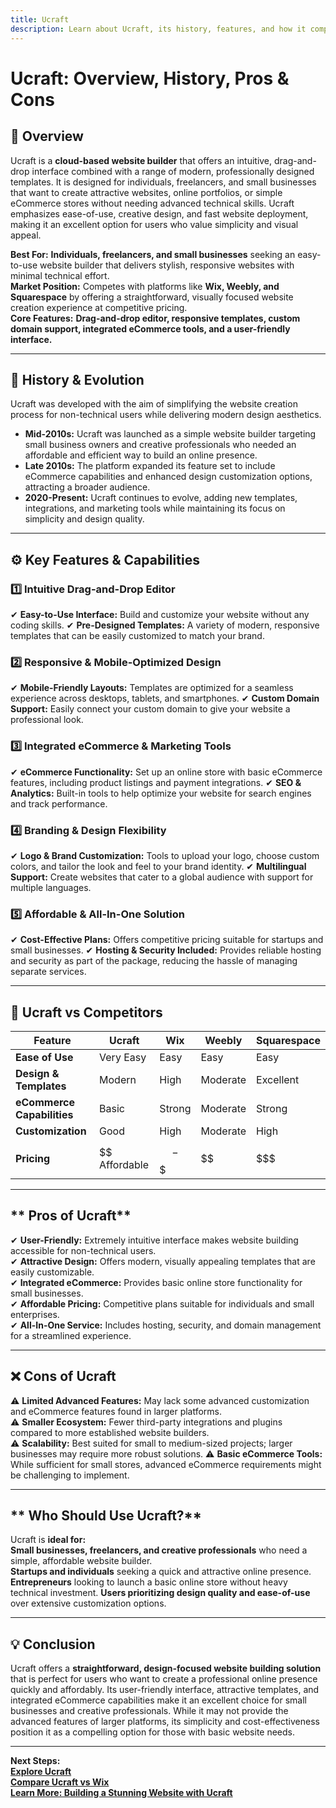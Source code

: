 ```yaml
---
title: Ucraft
description: Learn about Ucraft, its history, features, and how it compares to other website builders.
---
```


# **Ucraft: Overview, History, Pros & Cons**

## **📌 Overview**  
Ucraft is a **cloud-based website builder** that offers an intuitive, drag-and-drop interface combined with a range of modern, professionally designed templates. It is designed for individuals, freelancers, and small businesses that want to create attractive websites, online portfolios, or simple eCommerce stores without needing advanced technical skills. Ucraft emphasizes ease-of-use, creative design, and fast website deployment, making it an excellent option for users who value simplicity and visual appeal.

 **Best For:** **Individuals, freelancers, and small businesses** seeking an easy-to-use website builder that delivers stylish, responsive websites with minimal technical effort.  
 **Market Position:** Competes with platforms like **Wix, Weebly, and Squarespace** by offering a straightforward, visually focused website creation experience at competitive pricing.  
 **Core Features:** **Drag-and-drop editor, responsive templates, custom domain support, integrated eCommerce tools, and a user-friendly interface.**

---

## **📜 History & Evolution**  
Ucraft was developed with the aim of simplifying the website creation process for non-technical users while delivering modern design aesthetics.

- **Mid-2010s:** Ucraft was launched as a simple website builder targeting small business owners and creative professionals who needed an affordable and efficient way to build an online presence.
- **Late 2010s:** The platform expanded its feature set to include eCommerce capabilities and enhanced design customization options, attracting a broader audience.
- **2020-Present:** Ucraft continues to evolve, adding new templates, integrations, and marketing tools while maintaining its focus on simplicity and design quality.

---

## **⚙️ Key Features & Capabilities**

### **1️⃣ Intuitive Drag-and-Drop Editor**
✔ **Easy-to-Use Interface:** Build and customize your website without any coding skills.
✔ **Pre-Designed Templates:** A variety of modern, responsive templates that can be easily customized to match your brand.

### **2️⃣ Responsive & Mobile-Optimized Design**
✔ **Mobile-Friendly Layouts:** Templates are optimized for a seamless experience across desktops, tablets, and smartphones.
✔ **Custom Domain Support:** Easily connect your custom domain to give your website a professional look.

### **3️⃣ Integrated eCommerce & Marketing Tools**
✔ **eCommerce Functionality:** Set up an online store with basic eCommerce features, including product listings and payment integrations.
✔ **SEO & Analytics:** Built-in tools to help optimize your website for search engines and track performance.

### **4️⃣ Branding & Design Flexibility**
✔ **Logo & Brand Customization:** Tools to upload your logo, choose custom colors, and tailor the look and feel to your brand identity.
✔ **Multilingual Support:** Create websites that cater to a global audience with support for multiple languages.

### **5️⃣ Affordable & All-In-One Solution**
✔ **Cost-Effective Plans:** Offers competitive pricing suitable for startups and small businesses.
✔ **Hosting & Security Included:** Provides reliable hosting and security as part of the package, reducing the hassle of managing separate services.

---

## **🔄 Ucraft vs Competitors**

| Feature                   | Ucraft         | Wix             | Weebly          | Squarespace      |
|---------------------------|----------------|-----------------|-----------------|------------------|
| **Ease of Use**           |  Very Easy   |  Easy         |  Easy         |  Easy          |
| **Design & Templates**    |  Modern      |  High         |  Moderate     |  Excellent     |
| **eCommerce Capabilities**|  Basic       |  Strong       |  Moderate     |  Strong        |
| **Customization**         |  Good        |  High         |  Moderate     |  High          |
| **Pricing**               | $$ Affordable  | $$-$$$         | $$              | $$$              |

---

## ** Pros of Ucraft**  
✔ **User-Friendly:** Extremely intuitive interface makes website building accessible for non-technical users.  
✔ **Attractive Design:** Offers modern, visually appealing templates that are easily customizable.  
✔ **Integrated eCommerce:** Provides basic online store functionality for small businesses.  
✔ **Affordable Pricing:** Competitive plans suitable for individuals and small enterprises.  
✔ **All-In-One Service:** Includes hosting, security, and domain management for a streamlined experience.

---

## **❌ Cons of Ucraft**  
⚠ **Limited Advanced Features:** May lack some advanced customization and eCommerce features found in larger platforms.  
⚠ **Smaller Ecosystem:** Fewer third-party integrations and plugins compared to more established website builders.  
⚠ **Scalability:** Best suited for small to medium-sized projects; larger businesses may require more robust solutions.
⚠ **Basic eCommerce Tools:** While sufficient for small stores, advanced eCommerce requirements might be challenging to implement.

---

## ** Who Should Use Ucraft?**  
Ucraft is **ideal for:**  
 **Small businesses, freelancers, and creative professionals** who need a simple, affordable website builder.  
 **Startups and individuals** seeking a quick and attractive online presence.
 **Entrepreneurs** looking to launch a basic online store without heavy technical investment.
 **Users prioritizing design quality and ease-of-use** over extensive customization options.

---

## **💡 Conclusion**  
Ucraft offers a **straightforward, design-focused website building solution** that is perfect for users who want to create a professional online presence quickly and affordably. Its user-friendly interface, attractive templates, and integrated eCommerce capabilities make it an excellent choice for small businesses and creative professionals. While it may not provide the advanced features of larger platforms, its simplicity and cost-effectiveness position it as a compelling option for those with basic website needs.

---

 **Next Steps:**  
 **[Explore Ucraft](https://www.ucraft.com/)**  
 **[Compare Ucraft vs Wix](#)**  
 **[Learn More: Building a Stunning Website with Ucraft](#)**
